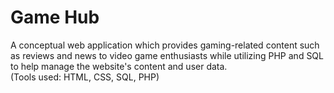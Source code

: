 # Game Hub
A conceptual web application which provides gaming-related content such as reviews and news to video game enthusiasts while utilizing PHP and SQL to help manage the website's content and user data.
<br />
(Tools used: HTML, CSS, SQL, PHP)
